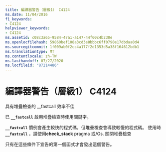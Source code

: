 ```yaml
---
title: 編譯器警告（層級1） C4124
ms.date: 11/04/2016
f1_keywords:
- C4124
helpviewer_keywords:
- C4124
ms.assetid: c08c3a65-9584-47a1-a147-44f00c4b230e
ms.openlocfilehash: 59860bef108a3cd3e8bbbc6ff0790e17dbdaa0d4
ms.sourcegitcommit: 1f009ab0f2cc4a177f2d1353d5a38f164612bdb1
ms.translationtype: MT
ms.contentlocale: zh-TW
ms.lasthandoff: 07/27/2020
ms.locfileid: "87214486"
---
```

# <a name="compiler-warning-level-1-c4124"></a>編譯器警告（層級1） C4124

具有堆疊檢查的 __fastcall 效率不佳

已 **`__fastcall`** 啟用堆疊檢查時使用關鍵字。

**`__fastcall`** 慣例會產生較快的程式碼，但堆疊檢查會導致較慢的程式碼。 使用時 **`__fastcall`** ，請使用**check_stack** pragma 或/Gs. 關閉堆疊檢查

只有在這些條件下宣告的第一個函式才會發出這個警告。
